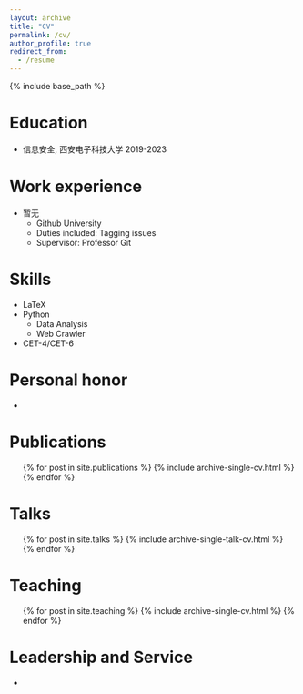 ```yaml
---
layout: archive
title: "CV"
permalink: /cv/
author_profile: true
redirect_from:
  - /resume
---
```


{% include base_path %}

Education
======
* 信息安全, 西安电子科技大学 2019-2023


Work experience
======
* 暂无
  * Github University
  * Duties included: Tagging issues
  * Supervisor: Professor Git

  
Skills
======
* LaTeX
* Python
   * Data Analysis
   * Web Crawler
* CET-4/CET-6

Personal honor
======
* 

Publications
======
  <ul>{% for post in site.publications %}
    {% include archive-single-cv.html %}
  {% endfor %}</ul>
  
Talks
======
  <ul>{% for post in site.talks %}
    {% include archive-single-talk-cv.html %}
  {% endfor %}</ul>
  
Teaching
======
  <ul>{% for post in site.teaching %}
    {% include archive-single-cv.html %}
  {% endfor %}</ul>
  
Leadership and Service
======
* 
